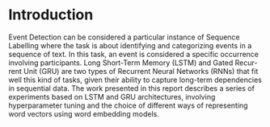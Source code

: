 # Introduction
Event Detection can be considered a particular instance of Sequence Labelling where the task is about identifying and categorizing events in a sequence of text. In this task, an event is considered a specific occurrence involving participants. Long Short-Term Memory (LSTM) and Gated Recur- rent Unit (GRU) are two types of Recurrent Neural Networks (RNNs) that fit well this kind of tasks, given their ability to capture long-term dependencies in sequential data. The work presented in this report describes a series of experiments based on LSTM and GRU architectures, involving hyperparameter tuning and the choice of different ways of representing word vectors using word embedding models.

